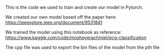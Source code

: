 This is the code we used to train and create our model in Pytorch.

We created our own model based off the paper here: 
https://ieeexplore.ieee.org/document/9531841

We trained the model using this notebook as reference:
https://www.kaggle.com/code/mosheyerachmiel/ecg-classification

The cpp file was used to export the bin files of the model from the pth file
